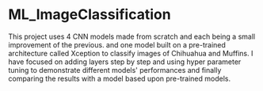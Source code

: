 # ML_ImageClassification
This project uses 4 CNN models made from scratch and each being a small improvement of the previous. and one model built on a pre-trained architecture called Xception to classify images of Chihuahua and Muffins. I have focused on adding layers step by step and using hyper parameter tuning to demonstrate different models' performances and finally comparing the results with a model based upon pre-trained models.
